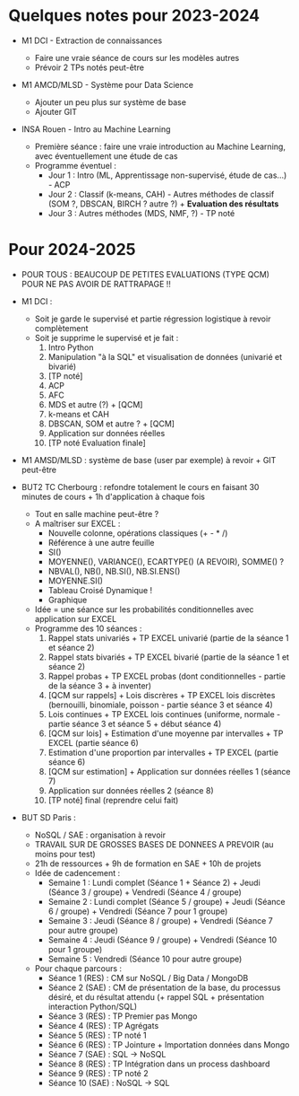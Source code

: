 # Quelques notes pour 2023-2024

- M1 DCI - Extraction de connaissances
    - Faire une vraie séance de cours sur les modèles autres
    - Prévoir 2 TPs notés peut-être

- M1 AMCD/MLSD - Système pour Data Science
    - Ajouter un peu plus sur système de base
    - Ajouter GIT

- INSA Rouen - Intro au Machine Learning
    - Première séance : faire une vraie introduction au Machine Learning, avec éventuellement une étude de cas
    - Programme éventuel :
        - Jour 1 : Intro (ML, Apprentissage non-supervisé, étude de cas...) - ACP
        - Jour 2 : Classif (k-means, CAH) - Autres méthodes de classif (SOM ?, DBSCAN, BIRCH ? autre ?) + **Evaluation des résultats**
        - Jour 3 : Autres méthodes (MDS, NMF, ?) - TP noté


# Pour 2024-2025

- POUR TOUS : BEAUCOUP DE PETITES EVALUATIONS (TYPE QCM) POUR NE PAS AVOIR DE RATTRAPAGE !!

- M1 DCI : 
    - Soit je garde le supervisé et partie régression logistique à revoir complètement
    - Soit je supprime le supervisé et je fait :
        1. Intro Python
        2. Manipulation "à la SQL" et visualisation de données (univarié et bivarié)
        3. [TP noté]
        4. ACP
        5. AFC
        6. MDS et autre (?) + [QCM]
        7. k-means et CAH
        8. DBSCAN, SOM et autre ? + [QCM]
        9. Application sur données réelles
        10. [TP noté Evaluation finale]
- M1 AMSD/MLSD : système de base (user par exemple) à revoir + GIT peut-être
- BUT2 TC Cherbourg : refondre totalement le cours en faisant 30 minutes de cours + 1h d'application à chaque fois
    - Tout en salle machine peut-être ?
    - A maîtriser sur EXCEL :
        - Nouvelle colonne, opérations classiques (+ - * /)
        - Référence à une autre feuille
        - SI()
        - MOYENNE(), VARIANCE(), ECARTYPE() (A REVOIR), SOMME() ?
        - NBVAL(), NB(), NB.SI(), NB.SI.ENS()
        - MOYENNE.SI()
        - Tableau Croisé Dynamique !
        - Graphique
    - Idée = une séance sur les probabilités conditionnelles avec application sur EXCEL
    - Programme des 10 séances :
        1. Rappel stats univariés + TP EXCEL univarié (partie de la séance 1 et séance 2)
        2. Rappel stats bivariés + TP EXCEL bivarié (partie de la séance 1 et séance 2)
        3. Rappel probas + TP EXCEL probas (dont conditionnelles - partie de la séance 3 + à inventer)
        4. [QCM sur rappels] + Lois discrères + TP EXCEL lois discrètes (bernouilli, binomiale, poisson - partie séance 3 et séance 4)
        5. Lois continues + TP EXCEL lois continues (uniforme, normale - partie séance 3 et séance 5 + début séance 4)
        6. [QCM sur lois] + Estimation d'une moyenne par intervalles + TP EXCEL (partie séance 6)
        7. Estimation d'une proportion par intervalles + TP EXCEL (partie séance 6)
        8. [QCM sur estimation] + Application sur données réelles 1 (séance 7)
        9. Application sur données réelles 2 (séance 8)
        10. [TP noté] final (reprendre celui fait)
- BUT SD Paris :
    - NoSQL / SAE : organisation à revoir
    - TRAVAIL SUR DE GROSSES BASES DE DONNEES A PREVOIR (au moins pour test)
    - 21h de ressources + 9h de formation en SAE + 10h de projets
    - Idée de cadencement :
        - Semaine 1 : Lundi complet (Séance 1 + Séance 2) + Jeudi (Séance 3 / groupe) + Vendredi (Séance 4 / groupe)
        - Semaine 2 : Lundi complet (Séance 5 / groupe) + Jeudi (Séance 6 / groupe) + Vendredi (Séance 7 pour 1 groupe)
        - Semaine 3 : Jeudi (Séance 8 / groupe) + Vendredi (Séance 7 pour autre groupe)
        - Semaine 4 : Jeudi (Séance 9 / groupe) + Vendredi (Séance 10 pour 1 groupe)
        - Semaine 5 : Vendredi (Séance 10 pour autre groupe)
    - Pour chaque parcours :
        - Séance 1 (RES) : CM sur NoSQL / Big Data / MongoDB
        - Séance 2 (SAE) : CM de présentation de la base, du processus désiré, et du résultat attendu (+ rappel SQL + présentation interaction Python/SQL)
        - Séance 3 (RES) : TP Premier pas Mongo
        - Séance 4 (RES) : TP Agrégats
        - Séance 5 (RES) : TP noté 1
        - Séance 6 (RES) : TP Jointure + Importation données dans Mongo
        - Séance 7 (SAE) : SQL -> NoSQL
        - Séance 8 (RES) : TP Intégration dans un process dashboard
        - Séance 9 (RES) : TP noté 2
        - Séance 10 (SAE) : NoSQL -> SQL
     
      
